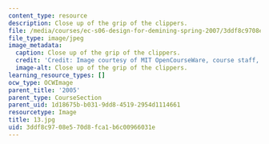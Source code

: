 ```yaml
---
content_type: resource
description: Close up of the grip of the clippers.
file: /media/courses/ec-s06-design-for-demining-spring-2007/3ddf8c9708e570d8fca1b6c00966031e_13.jpg
file_type: image/jpeg
image_metadata:
  caption: Close up of the grip of the clippers.
  credit: 'Credit: Image courtesy of MIT OpenCourseWare, course staff, and students.'
  image-alt: Close up of the grip of the clippers.
learning_resource_types: []
ocw_type: OCWImage
parent_title: '2005'
parent_type: CourseSection
parent_uid: 1d18675b-b031-9dd8-4519-2954d1114661
resourcetype: Image
title: 13.jpg
uid: 3ddf8c97-08e5-70d8-fca1-b6c00966031e
---
```


